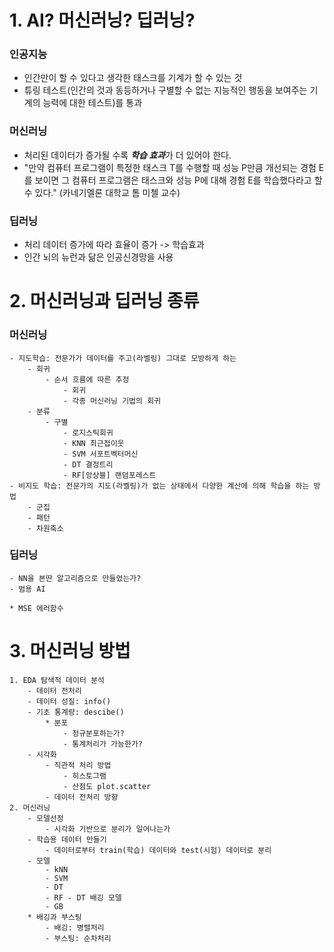 # 1. AI? 머신러닝? 딥러닝? 
### 인공지능
- 인간만이 할 수 있다고 생각한 태스크를 기계가 할 수 있는 것
- 튜링 테스트(인간의 것과 동등하거나 구별할 수 없는 지능적인 행동을 보여주는 기계의 능력에 대한 테스트)를 통과

### 머신러닝
- 처리된 데이터가 증가될 수록 ***학습 효과***가 더 있어야 한다.
- "만약 컴퓨터 프로그램이 특정한 태스크 T를 수행할 때 성능 P만큼 개선되는 경험 E를 보이면 그 컴퓨터 프로그램은 태스크와 성능 P에 대해 경험 E를 학습했다라고 할 수 있다." (카네기멜론 대학교 톰 미첼 교수)

### 딥러닝
- 처리 데이터 증가에 따라 효율이 증가 -> 학습효과
- 인간 뇌의 뉴런과 닮은 인공신경망을 사용

# 2. 머신러닝과 딥러닝 종류
### 머신러닝
    - 지도학습: 전문가가 데이터를 주고(라벨링) 그대로 모방하게 하는
        - 회귀
            - 순서 흐름에 따른 추정 
                - 회귀
                - 각종 머신러닝 기법의 회귀
        - 분류
            - 구별
                - 로지스틱회귀
                - KNN 최근접이웃
                - SVM 서포트벡터머신
                - DT 결정트리
                - RF[앙상블] 랜덤포레스트
    - 비지도 학습: 전문가의 지도(라벨링)가 없는 상태에서 다양한 계산에 의해 학습을 하는 방법
        - 군집
        - 패턴
        - 차원축소
### 딥러닝
    - NN을 본딴 알고리즘으로 만들었는가?
    - 범용 AI

    * MSE 에러함수


# 3. 머신러닝 방법
    1. EDA 탐색적 데이터 분석
        - 데이터 전처리
        - 데이터 성질: info()
        - 기초 통계량: descibe()
            * 분포
                - 정규분포하는가?
                - 통계처리가 가능한가?
        - 시각화
            - 직관적 처리 방법
                - 히스토그램
                - 산점도 plot.scatter
            - 데이터 전처리 방향
    2. 머신러닝
        - 모델선정
            - 시각화 기반으로 분리가 일어나는가
        - 학습용 데이터 만들기
            - 데이터로부터 train(학습) 데이터와 test(시험) 데이터로 분리
        - 모델
            - kNN
            - SVM
            - DT
            - RF - DT 배깅 모델
            - GB
        * 배깅과 부스팅
            - 배깅: 병렬처리
            - 부스팅: 순차처리
            